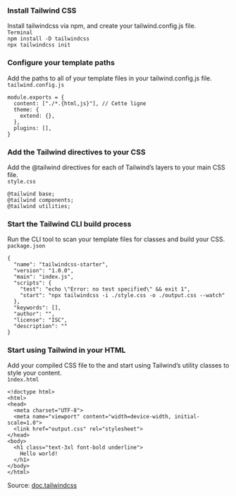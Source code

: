 ### Install Tailwind CSS
Install tailwindcss via npm, and create your tailwind.config.js file.  
`Terminal`   
```npm install -D tailwindcss```  
```npx tailwindcss init```  

### Configure your template paths
Add the paths to all of your template files in your tailwind.config.js file.  
`tailwind.config.js`  
```
module.exports = {
  content: ["./*.{html,js}"], // Cette ligne
  theme: {
    extend: {},
  },
  plugins: [],
}
```

### Add the Tailwind directives to your CSS
Add the @tailwind directives for each of Tailwind’s layers to your main CSS file.  
`style.css`  
```
@tailwind base;
@tailwind components;
@tailwind utilities;
```
### Start the Tailwind CLI build process
Run the CLI tool to scan your template files for classes and build your CSS.  
`package.json`  
```
{
  "name": "tailwindcss-starter",
  "version": "1.0.0",
  "main": "index.js",
  "scripts": {
    "test": "echo \"Error: no test specified\" && exit 1",
    "start": "npx tailwindcss -i ./style.css -o ./output.css --watch"
  },
  "keywords": [],
  "author": "",
  "license": "ISC",
  "description": ""
}
```

### Start using Tailwind in your HTML
Add your compiled CSS file to the <head> and start using Tailwind’s utility classes to style your content.  
`ìndex.html`  
```
<!doctype html>
<html>
<head>
  <meta charset="UTF-8">
  <meta name="viewport" content="width=device-width, initial-scale=1.0">
  <link href="output.css" rel="stylesheet">
</head>
<body>
  <h1 class="text-3xl font-bold underline">
    Hello world!
  </h1>
</body>
</html>
```

Source: [doc.tailwindcss](https://tailwindcss.com/docs/installation)  
